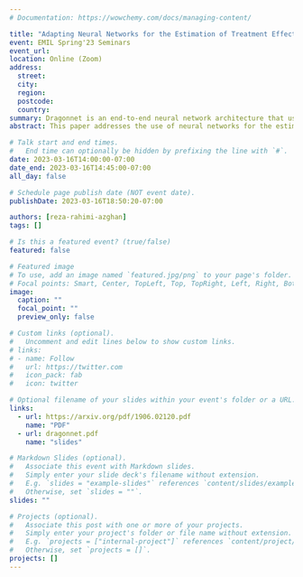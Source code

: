 ```yaml
---
# Documentation: https://wowchemy.com/docs/managing-content/

title: "Adapting Neural Networks for the Estimation of Treatment Effects"
event: EMIL Spring'23 Seminars
event_url:
location: Online (Zoom)
address:
  street:
  city:
  region:
  postcode:
  country:
summary: Dragonnet is an end-to-end neural network architecture that uses propensity score to estimate the average treatment effect.
abstract: This paper addresses the use of neural networks for the estimation of treatment effects from observational data. Generally, estimation proceeds in two stages. First, we fit models for the expected outcome and the probability of treatment (propensity score) for each unit. Second, we plug these fitted models into a downstream estimator of the effect. Neural networks are a natural choice for the models in the first step. The question we address is how can we adapt the design and training of the neural networks used in the first step in order to improve the quality of the final estimate of the treatment effect? We propose two adaptations based on insights from the statistical literature on the estimation of treatment effects. The first is a new architecture, the Dragonnet, that exploits the sufficiency of the propensity score for estimation adjustment. The second is a regularization procedure, targeted regularization, that induces a bias towards models that have non-parametrically optimal asymptotic properties "out-of-the-box". Studies on benchmark datasets for causal inference show these adaptations outperform existing methods.

# Talk start and end times.
#   End time can optionally be hidden by prefixing the line with `#`.
date: 2023-03-16T14:00:00-07:00
date_end: 2023-03-16T14:45:00-07:00
all_day: false

# Schedule page publish date (NOT event date).
publishDate: 2023-03-16T18:50:20-07:00

authors: [reza-rahimi-azghan]
tags: []

# Is this a featured event? (true/false)
featured: false

# Featured image
# To use, add an image named `featured.jpg/png` to your page's folder. 
# Focal points: Smart, Center, TopLeft, Top, TopRight, Left, Right, BottomLeft, Bottom, BottomRight.
image:
  caption: ""
  focal_point: ""
  preview_only: false

# Custom links (optional).
#   Uncomment and edit lines below to show custom links.
# links:
# - name: Follow
#   url: https://twitter.com
#   icon_pack: fab
#   icon: twitter

# Optional filename of your slides within your event's folder or a URL.
links:
  - url: https://arxiv.org/pdf/1906.02120.pdf
    name: "PDF"
  - url: dragonnet.pdf
    name: "slides"

# Markdown Slides (optional).
#   Associate this event with Markdown slides.
#   Simply enter your slide deck's filename without extension.
#   E.g. `slides = "example-slides"` references `content/slides/example-slides.md`.
#   Otherwise, set `slides = ""`.
slides: ""

# Projects (optional).
#   Associate this post with one or more of your projects.
#   Simply enter your project's folder or file name without extension.
#   E.g. `projects = ["internal-project"]` references `content/project/deep-learning/index.md`.
#   Otherwise, set `projects = []`.
projects: []
---
```

